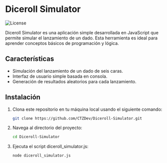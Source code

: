 # Diceroll Simulator

![License](https://img.shields.io/github/license/CTZDev/Diceroll-Simulator)

Diceroll Simulator es una aplicación simple desarrollada en JavaScript que permite simular el lanzamiento de un dado. Esta herramienta es ideal para aprender conceptos básicos de programación y lógica.

## Características

- Simulación del lanzamiento de un dado de seis caras.
- Interfaz de usuario simple basada en consola.
- Generación de resultados aleatorios para cada lanzamiento.

## Instalación
1. Clona este repositorio en tu máquina local usando el siguiente comando:

   ```bash
   git clone https://github.com/CTZDev/Diceroll-Simulator.git
   
2. Navega al directorio del proyecto:
   ```bash
   cd Diceroll-Simulator

3. Ejecuta el script diceroll_simulator.js:
   ```bash
   node diceroll_simulator.js
